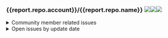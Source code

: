 ### {{report.repo.account}}/{{report.repo.name}} <img src="https://img.shields.io/badge/open-{{report.n_open_issues}}-green"><img src="https://img.shields.io/badge/open_by_user-{{report.n_issues_by_users}}-green"><img src="https://img.shields.io/badge/open_by_member-{{report.n_issues_by_members}}-green">

<details>
  <summary>Community member related issues</summary>

|  Issue # | Title of the issue  | Days since last update  | Days since last comment by member | Last comment by | Created at | Author | PR | Assignee |
|---|---|---|---|---|---|---|---|---|
{% for issue in report.issues_with_community_association -%}
{% set issue_url = "https://github.com/{}/{}/issues/{}".format(report.repo.account, report.repo.name, issue.number) -%}
| [{{issue.number}}]({{issue_url}}) | {{issue.title}} |  {{ issue.days_since_last_update }} | {{ issue.days_since_last_member_comment }} | {{issue.last_commented_by}} | {{ issue.created_at.strftime('%Y-%m-%d') }} | {{issue.user}}  | {{issue.pull_request}} | {{issue.assignee}} |
{% endfor %}

</details>

<details>
  <summary>Open issues by update date</summary>

|  Issue # | Title of the issue  | Days since last update  | Days since last comment by member | Last comment by | Created at | Author | PR | Assignee |
|---|---|---|---|---|---|---|---|---|
{% for issue in report.open_issues_sorted_by_update_date -%}
{% set issue_url = "https://github.com/{}/{}/issues/{}".format(report.repo.account, report.repo.name, issue.number) -%}
| [{{issue.number}}]({{issue_url}}) | {{issue.title}} |  {{ issue.days_since_last_update }} | {{ issue.days_since_last_member_comment }} | {{issue.last_commented_by}} | {{ issue.created_at.strftime('%Y-%m-%d') }} | {{issue.user}}  | {{issue.pull_request}} | {{issue.assignee}} |
{% endfor %}

</details>
